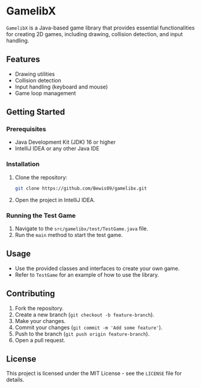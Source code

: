 # GamelibX

`GamelibX` is a Java-based game library that provides essential functionalities for creating 2D games, including drawing, collision detection, and input handling.

## Features

- Drawing utilities
- Collision detection
- Input handling (keyboard and mouse)
- Game loop management

## Getting Started

### Prerequisites

- Java Development Kit (JDK) 16 or higher
- IntelliJ IDEA or any other Java IDE

### Installation

1. Clone the repository:
    ```sh
    git clone https://github.com/Bewis09/gamelibx.git
    ```
2. Open the project in IntelliJ IDEA.

### Running the Test Game

1. Navigate to the `src/gamelibx/test/TestGame.java` file.
2. Run the `main` method to start the test game.

## Usage

- Use the provided classes and interfaces to create your own game.
- Refer to `TestGame` for an example of how to use the library.

## Contributing

1. Fork the repository.
2. Create a new branch (`git checkout -b feature-branch`).
3. Make your changes.
4. Commit your changes (`git commit -m 'Add some feature'`).
5. Push to the branch (`git push origin feature-branch`).
6. Open a pull request.

## License

This project is licensed under the MIT License - see the `LICENSE` file for details.